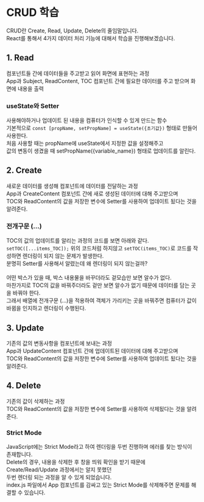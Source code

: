 # CRUD 학습
CRUD란 Create, Read, Update, Delete의 줄임말입니다.\
React를 통해서 4가지 데이터 처리 기능에 대해서 학습을 진행해보겠습니다.


## 1. Read
컴포넌트들 간에 데이터들을 주고받고 읽어 화면에 표현하는 과정\
App과 Subject, ReadContent, TOC 컴포넌트 간에 필요한 데이터를 주고 받으며 화면에 내용을 출력

### useState와 Setter
사용해야하거나 업데이트 된 내용을 컴퓨터가 인식할 수 있게 만드는 함수\
기본적으로 ```const [propName, setPropName] = useState({초기값})``` 형태로 만들어 사용한다.\
처음 사용할 때는 propName에 useState에서 지정한 값을 설정해주고 \
값의 변동이 생겼을 때 setPropName({variable_name}) 형태로 업데이트를 알린다.


## 2. Create
새로운 데이터를 생성해 컴포넌트에 데이터를 전달하는 과정\
App과 CreateContent 컴포넌트 간에 새로 생성된 데이터에 대해 주고받으며\
TOC와 ReadContent의 값을 저장한 변수에 Setter를 사용하여 업데이트 됬다는 것을 알려준다.

### 전개구문 (...)
TOC의 값의 업데이트를 알리는 과정의 코드를 보면 아래와 같다.\
```setTOC([...items_TOC]);```
위의 코드처럼 하지않고 ```setTOC(items_TOC)```로 코드를 작성하면 렌더링이 되지 않는 문제가 발생한다.\
분명히 Setter를 사용해서 알렸는데 왜 렌더링이 되지 않는걸까?\
\
어떤 박스가 있을 때, 박스 내용물을 바꾸더라도 겉모습만 보면 알수가 없다.\
마찬가지로 TOC의 값을 바꿔주더라도 겉만 보면 알수가 없기 때문에 데이터를 담는 곳을 바꿔야 한다.\
그래서 배열에 전개구문 (...)을 적용하여 객체가 가리키는 곳을 바꿔주면 컴퓨터가 값이 바뀜을 인지하고 렌더링이 수행된다.


## 3. Update
기존의 값의 변동사항을 컴포넌트에 보내는 과정\
App과 UpdateContent 컴포넌트 간에 업데이트된 데이터에 대해 주고받으며\
TOC와 ReadContent의 값을 저장한 변수에 Setter를 사용하여 업데이트 됬다는 것을 알려준다.


## 4. Delete
기존의 값이 삭제하는 과정\
TOC와 ReadContent의 값을 저장한 변수에 Setter를 사용하여 삭제됬다는 것을 알려준다.

### Strict Mode
JavaScript에는 Strict Mode라고 하여 렌더링을 두번 진행하며 에러를 찾는 방식이 존재합니다.\
Delete의 경우, 내용을 삭제한 후 창을 띄워 확인을 받기 때문에 Create/Read/Update 과정에서는 알지 못했던\
두번 렌더링 되는 과정을 알 수 있게 되었습니다.\
index.js 파일에서 App 컴포넌트를 감싸고 있는 Strict Mode를 삭제해주면 문제를 해결할 수 있습니다.